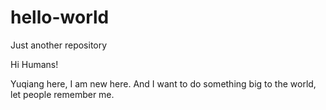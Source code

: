 # hello-world
Just another repository

Hi Humans!

Yuqiang here, I am new here. And I want to do something big to the world, let people remember me.
